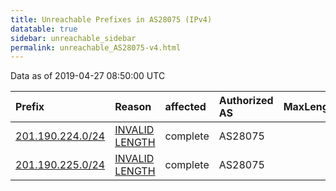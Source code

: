 ```yaml
---
title: Unreachable Prefixes in AS28075 (IPv4)
datatable: true
sidebar: unreachable_sidebar
permalink: unreachable_AS28075-v4.html
---
```


Data as of 2019-04-27 08:50:00 UTC


<div class="datatable-begin"></div>

| Prefix                                                     | Reason                                                                                                     | affected   | Authorized AS   |   MaxLength | Anchor                                         |   unreachable /24s |
|:-----------------------------------------------------------|:-----------------------------------------------------------------------------------------------------------|:-----------|:----------------|------------:|:-----------------------------------------------|-------------------:|
| [201.190.224.0/24](https://stat.ripe.net/201.190.224.0/24) | [INVALID LENGTH](https://rpki-validator.ripe.net/announcement-preview?asn=AS28075&prefix=201.190.224.0/24) | complete   | AS28075         |          23 | [LACNIC](unreachable_LACNIC_RPKI_Root-v4.html) |                  1 |
| [201.190.225.0/24](https://stat.ripe.net/201.190.225.0/24) | [INVALID LENGTH](https://rpki-validator.ripe.net/announcement-preview?asn=AS28075&prefix=201.190.225.0/24) | complete   | AS28075         |          23 | [LACNIC](unreachable_LACNIC_RPKI_Root-v4.html) |                  1 |

<div class="datatable-end"></div>